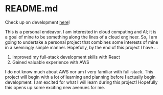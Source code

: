 <h1>README.md</h1>

<p>Check up on development <a href="https://master.d19gsti4yiutb.amplifyapp.com">here</a>!</p>

This is a personal endeavor. I am interested in cloud computing and AI; it is a goal of mine to be something along the lines of a cloud engineer. So, I am going to undertake a personal project that combines some interests of mine in a seemingly simple manner. Hopefully, by the end of this project I have ...

<ol>
  <li>Improved my full-stack development skills with React</li>
  <li>Gained valuable experience with AWS</li>
</ol>
  
I do not know much about AWS nor am I very familiar with full-stack. This project will begin with a lot of learning and planning before I actually begin development. I am excited for what I will learn during this project! Hopefully this opens up some exciting new avenues for me.
